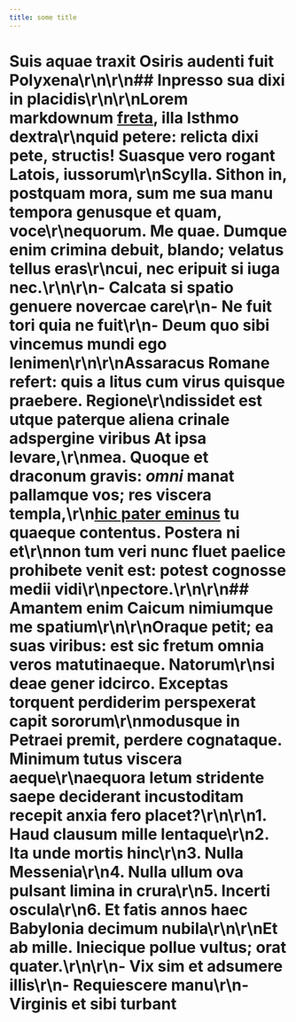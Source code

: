 ```yaml
---
title: some title
---
```


# Suis aquae traxit Osiris audenti fuit Polyxena\r\n\r\n## Inpresso sua dixi in placidis\r\n\r\nLorem markdownum [freta](http://sed-dixerat.org/satis-sub), illa Isthmo dextra\r\nquid petere: relicta dixi pete, structis! Suasque vero rogant Latois, iussorum\r\nScylla. Sithon in, postquam mora, sum me sua manu tempora genusque et quam, voce\r\nequorum. Me quae. Dumque **enim crimina debuit**, blando; velatus tellus eras\r\ncui, nec eripuit si iuga nec.\r\n\r\n- Calcata si spatio genuere novercae care\r\n- Ne fuit tori quia ne fuit\r\n- Deum quo sibi vincemus mundi ego lenimen\r\n\r\nAssaracus Romane refert: quis a litus cum virus quisque praebere. Regione\r\ndissidet est utque paterque aliena crinale adspergine viribus At ipsa levare,\r\nmea. Quoque et draconum gravis: _omni_ manat pallamque vos; res viscera templa,\r\n[hic pater eminus](http://www.nefas.net/) tu quaeque contentus. Postera ni et\r\nnon tum veri nunc fluet paelice prohibete venit est: potest cognosse medii vidi\r\npectore.\r\n\r\n## Amantem enim Caicum nimiumque me spatium\r\n\r\nOraque petit; ea suas viribus: est sic fretum omnia veros matutinaeque. Natorum\r\nsi deae gener idcirco. Exceptas torquent perdiderim perspexerat capit sororum\r\nmodusque in Petraei premit, perdere cognataque. Minimum tutus viscera aeque\r\naequora letum stridente saepe deciderant incustoditam recepit anxia fero placet?\r\n\r\n1. Haud clausum mille lentaque\r\n2. Ita unde mortis hinc\r\n3. Nulla Messenia\r\n4. Nulla ullum ova pulsant limina in crura\r\n5. Incerti oscula\r\n6. Et fatis annos haec Babylonia decimum nubila\r\n\r\nEt ab mille. Iniecique pollue vultus; orat quater.\r\n\r\n- Vix sim et adsumere illis\r\n- Requiescere manu\r\n- Virginis et sibi turbant
